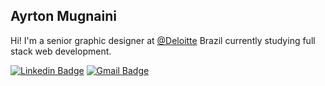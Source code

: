 ## Ayrton Mugnaini

Hi! I'm a senior graphic designer at [@Deloitte](https://github.com/Deloitte) Brazil currently studying full stack web development.

[![Linkedin Badge](https://img.shields.io/badge/-Ayrton%20Mugnaini-959da5?style=flat-square&logo=Linkedin&logoColor=white&link=https://www.linkedin.com/in/ayrtonmugnaini/)](https://www.linkedin.com/in/ayrtonmugnaini/)
[![Gmail Badge](https://img.shields.io/badge/-ayrton.mugnaini@gmail.com-959da5?style=flat-square&logo=Gmail&logoColor=white&link=mailto:ayrton.mugnaini@gmail.com)](mailto:ayrton.mugnaini@gmail.com)

<!--
**yrto/yrto** is a ✨ _special_ ✨ repository because its `README.md` (this file) appears on your GitHub profile.

Here are some ideas to get you started:

- 🔭 I’m currently working on ...
- 🌱 I’m currently learning ...
- 👯 I’m looking to collaborate on ...
- 🤔 I’m looking for help with ...
- 💬 Ask me about ...
- 📫 How to reach me: ...
- 😄 Pronouns: ...
- ⚡ Fun fact: ...
-->
